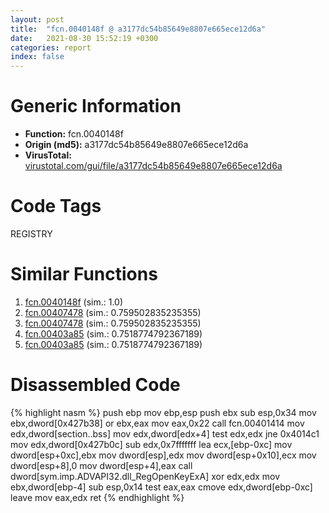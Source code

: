 ```yaml
---
layout: post
title:  "fcn.0040148f @ a3177dc54b85649e8807e665ece12d6a"
date:   2021-08-30 15:52:19 +0300
categories: report
index: false
---
```


# Generic Information
- **Function:** fcn.0040148f
- **Origin (md5):** a3177dc54b85649e8807e665ece12d6a
- **VirusTotal:** [virustotal.com/gui/file/a3177dc54b85649e8807e665ece12d6a][virustotal_ref]

# Code Tags
<span class="tag" id="REGISTRY">REGISTRY</span>


# Similar Functions

1. [fcn.0040148f][similar_1_ref] (sim.: 1.0)
2. [fcn.00407478][similar_2_ref] (sim.: 0.759502835235355)
3. [fcn.00407478][similar_3_ref] (sim.: 0.759502835235355)
4. [fcn.00403a85][similar_4_ref] (sim.: 0.7518774792367189)
5. [fcn.00403a85][similar_5_ref] (sim.: 0.7518774792367189)


# Disassembled Code

{% highlight nasm %}
push ebp
mov ebp,esp
push ebx
sub esp,0x34
mov ebx,dword[0x427b38]
or ebx,eax
mov eax,0x22
call fcn.00401414
mov edx,dword[section..bss]
mov edx,dword[edx+4]
test edx,edx
jne 0x4014c1
mov edx,dword[0x427b0c]
sub edx,0x7fffffff
lea ecx,[ebp-0xc]
mov dword[esp+0xc],ebx
mov dword[esp],edx
mov dword[esp+0x10],ecx
mov dword[esp+8],0
mov dword[esp+4],eax
call dword[sym.imp.ADVAPI32.dll_RegOpenKeyExA]
xor edx,edx
mov ebx,dword[ebp-4]
sub esp,0x14
test eax,eax
cmove edx,dword[ebp-0xc]
leave 
mov eax,edx
ret 
{% endhighlight %}


[similar_1_ref]: /report/fcn.0040148f@35bedc5498306afe90b32d21d460d74f
[similar_2_ref]: /report/fcn.00407478@a3177dc54b85649e8807e665ece12d6a
[similar_3_ref]: /report/fcn.00407478@35bedc5498306afe90b32d21d460d74f
[similar_4_ref]: /report/fcn.00403a85@a3177dc54b85649e8807e665ece12d6a
[similar_5_ref]: /report/fcn.00403a85@35bedc5498306afe90b32d21d460d74f
[virustotal_ref]: https://www.virustotal.com/gui/file/a3177dc54b85649e8807e665ece12d6a